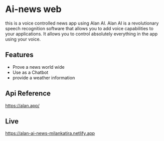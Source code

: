 
# Ai-news web

this is a voice controlled news app using Alan AI. Alan AI is a revolutionary speech recognition software that allows you to add voice capabilities to your applications. It allows you to control absolutely everything in the app using your voice.

## Features

- Prove a news world wide
- Use as a Chatbot
- provide a weather information


## Api Reference
https://alan.app/

## Live
https://alan-ai-news-milankatira.netlify.app


 
